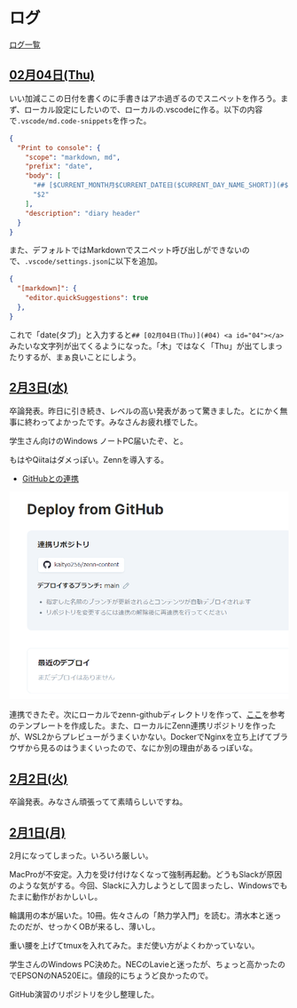 # ログ

[ログ一覧](index.html)

## [02月04日(Thu)](#04) <a id="04"></a>

いい加減ここの日付を書くのに手書きはアホ過ぎるのでスニペットを作ろう。まず、ローカル設定にしたいので、ローカルの.vscodeに作る。以下の内容で`.vscode/md.code-snippets`を作った。

```json
{
  "Print to console": {
    "scope": "markdown, md",
    "prefix": "date",
    "body": [
      "## [$CURRENT_MONTH月$CURRENT_DATE日($CURRENT_DAY_NAME_SHORT)](#$CURRENT_DATE) <a id=\"$CURRENT_DATE\"></a>",
      "$2"
    ],
    "description": "diary header"
  }
}
```

また、デフォルトではMarkdownでスニペット呼び出しができないので、`.vscode/settings.json`に以下を追加。

```json
{
  "[markdown]": {
    "editor.quickSuggestions": true
  },
}
```

これで「date(タブ)」と入力すると`## [02月04日(Thu)](#04) <a id="04"></a>`みたいな文字列が出てくるようになった。「木」ではなく「Thu」が出てしまったりするが、まぁ良いことにしよう。

## [2月3日(水)](#3) <a id="03"></a>

卒論発表。昨日に引き続き、レベルの高い発表があって驚きました。とにかく無事に終わってよかったです。みなさんお疲れ様でした。

学生さん向けのWindows ノートPC届いたぞ、と。

もはやQiitaはダメっぽい。Zennを導入する。

* [GitHubとの連携](https://zenn.dev/zenn/articles/connect-to-github)

![zenn-github](images/zenn-github.png)

連携できたぞ。次にローカルでzenn-githubディレクトリを作って、[ここ](https://zenn.dev/zenn/articles/install-zenn-cli)を参考のテンプレートを作成した。また、ローカルにZenn連携リポジトリを作ったが、WSL2からプレビューがうまくいかない。DockerでNginxを立ち上げてブラウザから見るのはうまくいったので、なにか別の理由があるっぽいな。

## [2月2日(火)](#2) <a id="02"></a>

卒論発表。みなさん頑張ってて素晴らしいですね。

## [2月1日(月)](#1) <a id="01"></a>

2月になってしまった。いろいろ厳しい。

MacProが不安定。入力を受け付けなくなって強制再起動。どうもSlackが原因のような気がする。今回、Slackに入力しようとして固まったし、Windowsでもたまに動作がおかしいし。

輪講用の本が届いた。10冊。佐々さんの「熱力学入門」を読む。清水本と迷ったのだが、せっかくOBが来るし、薄いし。

重い腰を上げてtmuxを入れてみた。まだ使い方がよくわかっていない。

学生さんのWindows PC決めた。NECのLavieと迷ったが、ちょっと高かったのでEPSONのNA520Eに。値段的にちょうど良かったので。

GitHub演習のリポジトリを少し整理した。
